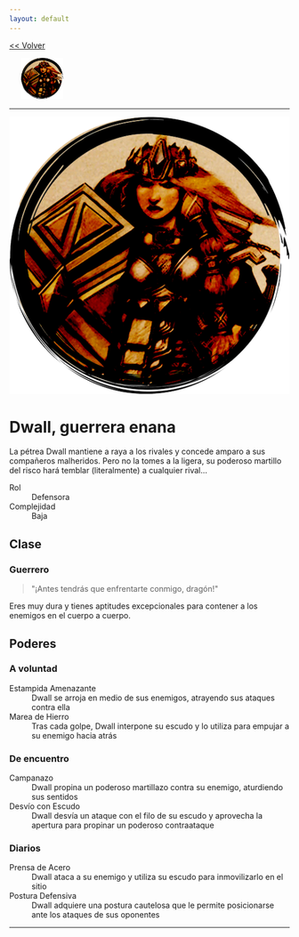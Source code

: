 ```yaml
---
layout: default
---
```

<a href="/early-access/"><< Volver</a>


<div style="display: flex; align-items: center; justify-content: space-evenly; margin-bottom: 10px">
  <a href="dwall.html" style="width: 15%">
    <img src="dwall-avatar.png" style="width:100%; border: 0; box-shadow: none; -webkit-box-shadow: none;">
  </a>
  <a href="notashe.html" style="width: 15%; >
    <img src="avatar-notashe.png" style="width:100%; border: 0; box-shadow: none; -webkit-box-shadow: none;">
  </a>
  <a href="elenwed.html" style="width: 15%; >
    <img src="avatar-elenwed.png" style="width:100%; border: 0; box-shadow: none; -webkit-box-shadow: none;">
  </a>
  <a href="bob.html" style="width: 15%; >
    <img src="avatar-bob.png" style="width:100%; border: 0; box-shadow: none; -webkit-box-shadow: none;">
  </a>
  <a href="presto.html" style="width: 15%; >
    <img src="avatar-presto.png" style="width:100%; border: 0; box-shadow: none; -webkit-box-shadow: none;">
  </a>
</div>


* * *

<img src="dwall-avatar.png">

# Dwall, guerrera enana

La pétrea Dwall mantiene a raya a los rivales y concede amparo a sus compañeros malheridos. Pero no la tomes a la ligera, su poderoso martillo del risco hará temblar (literalmente) a cualquier rival...

<dl>
<dt>Rol</dt>
<dd>Defensora</dd>
<dt>Complejidad</dt>
<dd>Baja</dd>
</dl>


## Clase

### Guerrero

> "¡Antes tendrás que enfrentarte conmigo, dragón!" 

Eres muy dura y tienes aptitudes excepcionales para contener a los enemigos en el cuerpo a cuerpo.

## Poderes

### A voluntad
<dl>
<dt>Estampida Amenazante</dt>
<dd>Dwall se arroja en medio de sus enemigos, atrayendo sus ataques contra ella</dd>
<dt>Marea de Hierro</dt>
<dd>Tras cada golpe, Dwall interpone su escudo y lo utiliza para empujar a su enemigo hacia atrás</dd>
</dl>

### De encuentro
<dl>
<dt>Campanazo</dt>
<dd>Dwall propina un poderoso martillazo contra su enemigo, aturdiendo sus sentidos</dd>
<dt>Desvío con Escudo</dt>
<dd>Dwall desvía un ataque con el filo de su escudo y aprovecha la apertura para propinar un poderoso contraataque</dd>
</dl>

### Diarios
<dl>
<dt>Prensa de Acero</dt>
<dd>Dwall ataca a su enemigo y utiliza su escudo para inmovilizarlo en el sitio</dd>
<dt>Postura Defensiva</dt>
<dd>Dwall adquiere una postura cautelosa que le permite posicionarse ante los ataques de sus oponentes</dd>
</dl>

* * *
